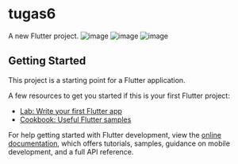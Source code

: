 # tugas6

A new Flutter project.
![image](https://user-images.githubusercontent.com/92065915/228434954-9359afc1-49c4-4a1d-9e0f-f3aac61b85be.png)
![image](https://user-images.githubusercontent.com/92065915/228435051-59e3472c-cc03-43de-ac99-224e1576ca93.png)
![image](https://user-images.githubusercontent.com/92065915/228726138-d404db50-bbf1-48ee-8330-09e09605b89a.png)


## Getting Started

This project is a starting point for a Flutter application.

A few resources to get you started if this is your first Flutter project:

- [Lab: Write your first Flutter app](https://docs.flutter.dev/get-started/codelab)
- [Cookbook: Useful Flutter samples](https://docs.flutter.dev/cookbook)

For help getting started with Flutter development, view the
[online documentation](https://docs.flutter.dev/), which offers tutorials,
samples, guidance on mobile development, and a full API reference.
